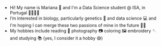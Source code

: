 - Hi! My name is Mariana 🌻 and I'm a Data Science student @ ISA, in Portugal 👩🏻‍💻🌱
- I’m interested in biology, particularly genetics 🧬 and data science 💻 and I'm hoping I can merge these two passions of mine in the future 🤍✨
- My hobbies include reading 📖 photography 📷 coloring 🖼️ embroidery 🪡 and studying 📚 (yes, I consider it a hobby 😅)


